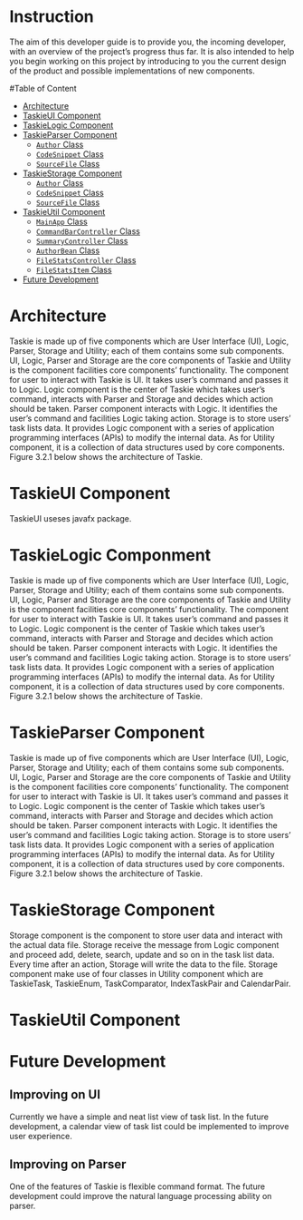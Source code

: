 # Instruction
The aim of this developer guide is to provide you, the incoming developer, with an overview of the project’s progress thus far. It is also intended to help you begin working on this project by introducing to you the current design of the product and possible implementations of new components.

#Table of Content
- [Architecture](#architecture)
- [TaskieUI Component](#taskieui-component)
- [TaskieLogic Component](#taskielogic-component)
- [TaskieParser Component](#taskieparser-component)
    - [`Author` Class](#author-class)
    - [`CodeSnippet` Class](#codesnippet-class)
    - [`SourceFile` Class](#sourcefile-class)
- [TaskieStorage Component](#taskiestorage-component)
    - [`Author` Class](#author-class)
    - [`CodeSnippet` Class](#codesnippet-class)
    - [`SourceFile` Class](#sourcefile-class)
- [TaskieUtil Component](#taskieutil-component)
    - [`MainApp` Class](#mainapp-class)
    - [`CommandBarController` Class](#commandbarcontroller-class)
    - [`SummaryController` Class](#summarycontroller-class)
    - [`AuthorBean` Class](#authorbean-class)
    - [`FileStatsController` Class](#filestatscontroller-class)
    - [`FileStatsItem` Class](#filestatsitem-class)
- [Future Development](#future-development)

# Architecture
Taskie is made up of five components which are User Interface (UI), Logic, Parser, Storage and Utility; each of them contains some sub components. UI, Logic, Parser and Storage are the core components of Taskie and Utility is the component facilities core components’ functionality. The component for user to interact with Taskie is UI. It takes user’s command and passes it to Logic. Logic component is the center of Taskie which takes user’s command, interacts with Parser and Storage and decides which action should be taken. Parser component interacts with Logic. It identifies the user’s command and facilities Logic taking action. Storage is to store users’ task lists data. It provides Logic component with a series of application programming interfaces (APIs) to modify the internal data. As for Utility component, it is a collection of data structures used by core components. Figure 3.2.1 below shows the architecture of Taskie. 

# TaskieUI Component
TaskieUI useses javafx package.
# TaskieLogic Componment 
Taskie is made up of five components which are User Interface (UI), Logic, Parser, Storage and Utility; each of them contains some sub components. UI, Logic, Parser and Storage are the core components of Taskie and Utility is the component facilities core components’ functionality. The component for user to interact with Taskie is UI. It takes user’s command and passes it to Logic. Logic component is the center of Taskie which takes user’s command, interacts with Parser and Storage and decides which action should be taken. Parser component interacts with Logic. It identifies the user’s command and facilities Logic taking action. Storage is to store users’ task lists data. It provides Logic component with a series of application programming interfaces (APIs) to modify the internal data. As for Utility component, it is a collection of data structures used by core components. Figure 3.2.1 below shows the architecture of Taskie. 

# TaskieParser Component
Taskie is made up of five components which are User Interface (UI), Logic, Parser, Storage and Utility; each of them contains some sub components. UI, Logic, Parser and Storage are the core components of Taskie and Utility is the component facilities core components’ functionality. The component for user to interact with Taskie is UI. It takes user’s command and passes it to Logic. Logic component is the center of Taskie which takes user’s command, interacts with Parser and Storage and decides which action should be taken. Parser component interacts with Logic. It identifies the user’s command and facilities Logic taking action. Storage is to store users’ task lists data. It provides Logic component with a series of application programming interfaces (APIs) to modify the internal data. As for Utility component, it is a collection of data structures used by core components. Figure 3.2.1 below shows the architecture of Taskie. 

# TaskieStorage Component 
Storage component is the component to store user data and interact with the actual data file. Storage receive the message from Logic component and proceed add, delete, search, update and so on in the task list data. Every time after an action, Storage will write the data to the file. Storage component make use of four classes in Utility component which are TaskieTask, TaskieEnum, TaskComparator, IndexTaskPair and CalendarPair.
# TaskieUtil Component

# Future Development
 ## Improving on UI
Currently we have a simple and neat list view of task list. In the future development, a calendar view of task list could be implemented to improve user experience.
 ## Improving on Parser
One of the features of Taskie is flexible command format. The future development could improve the natural language processing ability on parser.
